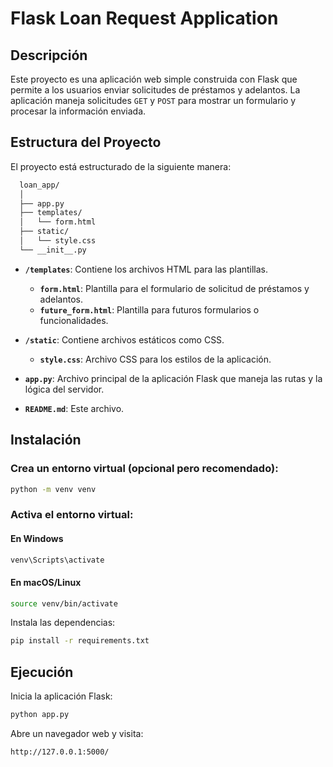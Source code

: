 # Flask Loan Request Application

## Descripción

Este proyecto es una aplicación web simple construida con Flask que permite a los usuarios enviar solicitudes de préstamos y adelantos. La aplicación maneja solicitudes `GET` y `POST` para mostrar un formulario y procesar la información enviada.

## Estructura del Proyecto

El proyecto está estructurado de la siguiente manera:

```bash
  loan_app/
  │
  ├── app.py
  ├── templates/
  │   └── form.html
  ├── static/
  │   └── style.css
  └── __init__.py
```

- **`/templates`**: Contiene los archivos HTML para las plantillas.
  - **`form.html`**: Plantilla para el formulario de solicitud de préstamos y adelantos.
  - **`future_form.html`**: Plantilla para futuros formularios o funcionalidades.

- **`/static`**: Contiene archivos estáticos como CSS.
  - **`style.css`**: Archivo CSS para los estilos de la aplicación.

- **`app.py`**: Archivo principal de la aplicación Flask que maneja las rutas y la lógica del servidor.

- **`README.md`**: Este archivo.

## Instalación
### Crea un entorno virtual (opcional pero recomendado):

```bash
python -m venv venv
```

### Activa el entorno virtual:

#### En Windows
```bash
venv\Scripts\activate
```

#### En macOS/Linux
```bash
source venv/bin/activate
```
Instala las dependencias:
```bash
pip install -r requirements.txt
```

## Ejecución
Inicia la aplicación Flask:

```bash
python app.py
```

Abre un navegador web y visita:

`http://127.0.0.1:5000/`
